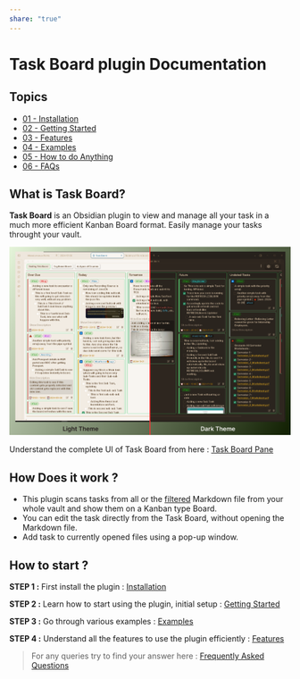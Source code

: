 ```yaml
---
share: "true"
---
```



# **Task Board** plugin Documentation

## Topics

- [01 - Installation](./01-Installation.md#)
- [02 - Getting Started](./02-GettingStarted.md#)
- [03 - Features](./README.md#)
- [04 - Examples](./README.md#)
- [05 - How to do Anything](<How To/README.md>)
- [06 - FAQs](./README.md#)

## What is Task Board?

**Task Board** is an Obsidian plugin to view and manage all your task in a much more efficient Kanban Board format. Easily manage your tasks throught your vault.

![Task Board Thumbnail](./assets/TaskBoardThumbnail.png)

Understand the complete UI of Task Board from here : [Task Board Pane](./Task_Board_Pane.md#)

## **How Does it work ?**

- This plugin scans tasks from all or the [filtered](./Filters_for_Scanning.md#) Markdown file from your whole vault and show them on a Kanban type Board.
- You can edit the task directly from the Task Board, without opening the Markdown file.
- Add task to currently opened files using a pop-up window.

## **How to start ?**

**STEP 1 :** First install the plugin : [Installation](./01-Installation.md#.md#)

**STEP 2 :** Learn how to start using the plugin, initial setup : [Getting Started](./02-GettingStarted.md#.md#)

**STEP 3 :** Go through various examples : [Examples](./README.md#.md#)

**STEP 4 :** Understand all the features to use the plugin efficiently : [Features](./README.md#.md#)

> For any queries try to find your answer here : [Frequently Asked Questions](./README.md#.md#)

